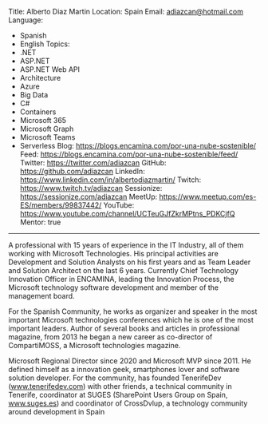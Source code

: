 Title: Alberto Diaz Martin
Location: Spain
Email: adiazcan@hotmail.com
Language:
  - Spanish
  - English
Topics:
  - .NET
  - ASP.NET
  - ASP.NET Web API
  - Architecture
  - Azure
  - Big Data
  - C#
  - Containers
  - Microsoft 365
  - Microsoft Graph
  - Microsoft Teams
  - Serverless
Blog: https://blogs.encamina.com/por-una-nube-sostenible/
Feed: https://blogs.encamina.com/por-una-nube-sostenible/feed/
Twitter: https://twitter.com/adiazcan
GitHub: https://github.com/adiazcan
LinkedIn: https://www.linkedin.com/in/albertodiazmartin/
Twitch: https://www.twitch.tv/adiazcan
Sessionize: https://sessionize.com/adiazcan
MeetUp: https://www.meetup.com/es-ES/members/99837442/
YouTube: https://www.youtube.com/channel/UCTeuGJfZkrMPtns_PDKCjfQ
Mentor: true
---
A professional with 15 years of experience in the IT Industry, all of them working with Microsoft Technologies. His principal activities are Development and Solution Analysts on his first years and as Team Leader and Solution Architect on the last 6 years. Currently Chief Technology Innovation Officer in ENCAMINA, leading the Innovation Process, the Microsoft technology software development and member of the management board.  

For the Spanish Community, he works as organizer and speaker in the most important Microsoft technologies conferences which he is one of the most important leaders. Author of several books and articles in professional magazine, from 2013 he began a new career as co-director of CompartiMOSS, a Microsoft technologies magazine.

Microsoft Regional Director since 2020 and Microsoft MVP since 2011. He defined himself as a innovation geek, smartphones lover and software solution developer. For the community, has founded TenerifeDev (www.tenerifedev.com) with other friends, a technical community in Tenerife, coordinator at SUGES (SharePoint Users Group on Spain, www.suges.es) and coordinator of CrossDvlup, a technology community around development in Spain
